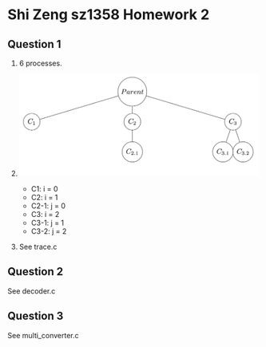 # Shi Zeng sz1358 Homework 2

## Question 1
1. 6 processes.
2. ![Family Tree](tree.png)

    * C1: i = 0
    * C2: i = 1
    * C2-1: j = 0
    * C3: i = 2
    * C3-1: j = 1
    * C3-2: j = 2
3. See trace.c

## Question 2
See decoder.c

## Question 3
See multi_converter.c
